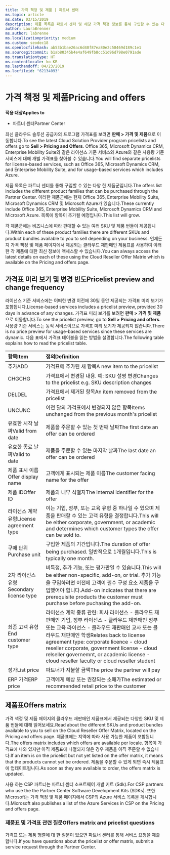 ```yaml
---
title: 가격 책정 및 제품 | 파트너 센터
ms.topic: article
ms.date: 03/15/2019
description: 제품 목록은 파트너 센터 및 해당 가격 책정 정보를 통해 구입할 수 있는 다양 한 제품군입니다.
author: LauraBrenner
ms.author: labrenne
ms.localizationpriority: medium
ms.custom: seodec18
ms.openlocfilehash: ab53b1bae26ac6d40f87ea80e2c58469d189c1e1
ms.sourcegitcommit: b1ab80345b4e4af649fb8cc51d96d798e0791ade
ms.translationtype: HT
ms.contentlocale: ko-KR
ms.lasthandoff: 04/23/2019
ms.locfileid: "62134093"
---
```

# <a name="pricing-and-offers"></a><span data-ttu-id="1b7d9-103">가격 책정 및 제품</span><span class="sxs-lookup"><span data-stu-id="1b7d9-103">Pricing and offers</span></span>

<span data-ttu-id="1b7d9-104">**적용 대상**</span><span class="sxs-lookup"><span data-stu-id="1b7d9-104">**Applies to**</span></span>

-  <span data-ttu-id="1b7d9-105">파트너 센터</span><span class="sxs-lookup"><span data-stu-id="1b7d9-105">Partner Center</span></span>

<span data-ttu-id="1b7d9-106">최신 클라우드 솔루션 공급자의 프로그램 가격표를 보려면 **판매 > 가격 및 제품**으로 이동합니다.</span><span class="sxs-lookup"><span data-stu-id="1b7d9-106">To see the latest Cloud Solution Provider program pricelists and offers go to **Sell > Pricing and Offers**.</span></span> <span data-ttu-id="1b7d9-107">Office 365, Microsoft Dynamics CRM, Enterprise Mobility Suite와 같은 라이선스 기준 서비스와 Azure와 같은 사용량 기준 서비스에 대해 개별 가격표를 찾아볼 수 있습니다.</span><span class="sxs-lookup"><span data-stu-id="1b7d9-107">You will find separate pricelists for license-based services, such as Office 365, Microsoft Dynamics CRM, and Enterprise Mobility Suite, and for usage-based services which includes Azure.</span></span> 

<span data-ttu-id="1b7d9-108">제품 목록은 파트너 센터를 통해 구입할 수 있는 다양 한 제품군입니다.</span><span class="sxs-lookup"><span data-stu-id="1b7d9-108">The offers list includes the different product families that can be purchased through the Partner Center.</span></span> <span data-ttu-id="1b7d9-109">이러한 제품군에는 현재 Office 365, Enterprise Mobility Suite, Microsoft Dynamics CRM 및 Microsoft Azure가 있습니다.</span><span class="sxs-lookup"><span data-stu-id="1b7d9-109">These currently include Office 365, Enterprise Mobility Suite, Microsoft Dynamics CRM and Microsoft Azure.</span></span> <span data-ttu-id="1b7d9-110">목록에 항목이 추가될 예정입니다.</span><span class="sxs-lookup"><span data-stu-id="1b7d9-110">This list will grow.</span></span>

<span data-ttu-id="1b7d9-111">각 제품군에는 비즈니스에 따라 판매할 수 있는 여러 SKU 및 제품 번들이 제공됩니다.</span><span class="sxs-lookup"><span data-stu-id="1b7d9-111">Within each of these product families there are different SKUs and product bundles available to you to sell depending on your business.</span></span> <span data-ttu-id="1b7d9-112">언제든지 가격 책정 및 제품 페이지에서 제공되는 클라우드 재판매인 제품표를 사용하여 이러한 각 제품에 대한 최신 정보에 액세스할 수 있습니다.</span><span class="sxs-lookup"><span data-stu-id="1b7d9-112">You can always access the latest details on each of these using the Cloud Reseller Offer Matrix which is available on the Pricing and offers page.</span></span>

## <a name="pricelist-preview-and-change-frequency"></a><span data-ttu-id="1b7d9-113">가격표 미리 보기 및 변경 빈도</span><span class="sxs-lookup"><span data-stu-id="1b7d9-113">Pricelist preview and change frequency</span></span> 

<span data-ttu-id="1b7d9-114">라이선스 기준 서비스에는 어떠한 변경 이전에 30일 동안 제공되는 가격표 미리 보기가 포함됩니다.</span><span class="sxs-lookup"><span data-stu-id="1b7d9-114">License-based services includes a pricelist preview, provided 30 days in advance of any changes.</span></span> <span data-ttu-id="1b7d9-115">가격표 미리 보기를 보려면 **판매 > 가격 및 제품**으로 이동합니다.</span><span class="sxs-lookup"><span data-stu-id="1b7d9-115">To see the pricelist preview, go to **Sell > Pricing and offers**.</span></span> <span data-ttu-id="1b7d9-116">사용량 기준 서비스는 동적 서비스이므로 가격표 미리 보기가 제공되지 않습니다.</span><span class="sxs-lookup"><span data-stu-id="1b7d9-116">There is no price preview for usage-based services since these services are dynamic.</span></span> <span data-ttu-id="1b7d9-117">다음 표에서 가격표 테이블을 읽는 방법을 설명합니다.</span><span class="sxs-lookup"><span data-stu-id="1b7d9-117">The following table explains how to read the pricelist table.</span></span>

|<span data-ttu-id="1b7d9-118">**항목**</span><span class="sxs-lookup"><span data-stu-id="1b7d9-118">**Item**</span></span>        |<span data-ttu-id="1b7d9-119">**정의**</span><span class="sxs-lookup"><span data-stu-id="1b7d9-119">**Definition**</span></span>      |
|:-----------   |:-----------   |
|<span data-ttu-id="1b7d9-120">추가</span><span class="sxs-lookup"><span data-stu-id="1b7d9-120">ADD</span></span>   |<span data-ttu-id="1b7d9-121">가격표에 추가된 새 항목</span><span class="sxs-lookup"><span data-stu-id="1b7d9-121">A new item to the pricelist</span></span>|
|<span data-ttu-id="1b7d9-122">CHG</span><span class="sxs-lookup"><span data-stu-id="1b7d9-122">CHG</span></span>   |<span data-ttu-id="1b7d9-123">가격표에서 변경된 내용. 예: SKU 설명 변경</span><span class="sxs-lookup"><span data-stu-id="1b7d9-123">Changes to the pricelist e.g. SKU description changes</span></span>|
|<span data-ttu-id="1b7d9-124">DEL</span><span class="sxs-lookup"><span data-stu-id="1b7d9-124">DEL</span></span>   |<span data-ttu-id="1b7d9-125">가격표에서 제거된 항목</span><span class="sxs-lookup"><span data-stu-id="1b7d9-125">An item removed from the pricelist</span></span>|
|<span data-ttu-id="1b7d9-126">UNC</span><span class="sxs-lookup"><span data-stu-id="1b7d9-126">UNC</span></span>   |<span data-ttu-id="1b7d9-127">이전 달의 가격표에서 변경되지 않은 항목</span><span class="sxs-lookup"><span data-stu-id="1b7d9-127">Items unchanged from the previous month's pricelist</span></span>   |
|<span data-ttu-id="1b7d9-128">유효한 시작 날짜</span><span class="sxs-lookup"><span data-stu-id="1b7d9-128">Valid from date</span></span>   |<span data-ttu-id="1b7d9-129">제품을 주문할 수 있는 첫 번째 날짜</span><span class="sxs-lookup"><span data-stu-id="1b7d9-129">The first date an offer can be ordered</span></span>    |
|<span data-ttu-id="1b7d9-130">유효한 종료 날짜</span><span class="sxs-lookup"><span data-stu-id="1b7d9-130">Valid to date</span></span>   |<span data-ttu-id="1b7d9-131">제품을 주문할 수 있는 마지막 날짜</span><span class="sxs-lookup"><span data-stu-id="1b7d9-131">The last date an offer can be ordered</span></span>   |
|<span data-ttu-id="1b7d9-132">제품 표시 이름</span><span class="sxs-lookup"><span data-stu-id="1b7d9-132">Offer display name</span></span>   |<span data-ttu-id="1b7d9-133">고객에게 표시되는 제품 이름</span><span class="sxs-lookup"><span data-stu-id="1b7d9-133">The customer facing name for the offer</span></span>   |
|<span data-ttu-id="1b7d9-134">제품 ID</span><span class="sxs-lookup"><span data-stu-id="1b7d9-134">Offer ID</span></span>   |<span data-ttu-id="1b7d9-135">제품의 내부 식별자</span><span class="sxs-lookup"><span data-stu-id="1b7d9-135">The internal identifier for the offer</span></span>   |
|<span data-ttu-id="1b7d9-136">라이선스 계약 유형</span><span class="sxs-lookup"><span data-stu-id="1b7d9-136">License agreement type</span></span>   |<span data-ttu-id="1b7d9-137">이는 기업, 정부, 또는 교육 유형 중 하나일 수 있으며 제품을 판매할 수 있는 고객 유형을 결정합니다.</span><span class="sxs-lookup"><span data-stu-id="1b7d9-137">This will be either corporate, government, or academic and determines which customer types the offer can be sold to.</span></span>|
|<span data-ttu-id="1b7d9-138">구매 단위</span><span class="sxs-lookup"><span data-stu-id="1b7d9-138">Purchase unit</span></span>   |<span data-ttu-id="1b7d9-139">구입한 제품의 기간입니다.</span><span class="sxs-lookup"><span data-stu-id="1b7d9-139">The duration of offer being purchased.</span></span> <span data-ttu-id="1b7d9-140">일반적으로 1개월입니다.</span><span class="sxs-lookup"><span data-stu-id="1b7d9-140">This is typically one month.</span></span>   |
|<span data-ttu-id="1b7d9-141">2차 라이선스 유형</span><span class="sxs-lookup"><span data-stu-id="1b7d9-141">Secondary license type</span></span>   |<span data-ttu-id="1b7d9-142">비특정, 추가 기능, 또는 평가판일 수 있습니다.</span><span class="sxs-lookup"><span data-stu-id="1b7d9-142">This will be either non-specific, add-on, or trial.</span></span> <span data-ttu-id="1b7d9-143">추가 기능을 구입하려면 이전에 고객이 필수 구성 요소 제품을 구입했어야 합니다.</span><span class="sxs-lookup"><span data-stu-id="1b7d9-143">Add-on indicates that there are prerequisite products the customer must purchase before puchasing the add-on.</span></span>|
|<span data-ttu-id="1b7d9-144">최종 고객 유형</span><span class="sxs-lookup"><span data-stu-id="1b7d9-144">End customer type</span></span>   |<span data-ttu-id="1b7d9-145">라이선스 계약 종류 관련: 회사 라이선스 - 클라우드 재판매인 기업, 정부 라이선스 - 클라우드 재판매인 정부 또는 교육 라이선스 - 클라우드 재판매인 교사 또는 클라우드 재판매인 학생</span><span class="sxs-lookup"><span data-stu-id="1b7d9-145">Relates back to license agreement type: corporate licence - cloud reseller corporate, government license - cloud relseller governemnt, or academic license - cloud reseller faculty or cloud reseller student</span></span>   |
|<span data-ttu-id="1b7d9-146">정가</span><span class="sxs-lookup"><span data-stu-id="1b7d9-146">List price</span></span>   |<span data-ttu-id="1b7d9-147">파트너가 지불할 금액</span><span class="sxs-lookup"><span data-stu-id="1b7d9-147">The price the partner will pay</span></span>   |
|<span data-ttu-id="1b7d9-148">ERP 가격</span><span class="sxs-lookup"><span data-stu-id="1b7d9-148">ERP price</span></span>   |<span data-ttu-id="1b7d9-149">고객에게 예상 또는 권장되는 소매가</span><span class="sxs-lookup"><span data-stu-id="1b7d9-149">The estimated or recommended retail price to the customer</span></span>   |

## <a name="offers-matrix"></a><span data-ttu-id="1b7d9-150">제품표</span><span class="sxs-lookup"><span data-stu-id="1b7d9-150">Offers matrix</span></span>

<span data-ttu-id="1b7d9-151">가격 책정 및 제품 페이지의 클라우드 재판매인 제품표에서 제공되는 다양한 SKU 및 제품 번들에 대해 읽어보세요.</span><span class="sxs-lookup"><span data-stu-id="1b7d9-151">Read about the different SKUs and product bundles available to you to sell on the Cloud Reseller Offer Matrix, located on the Pricing and offers page.</span></span> <span data-ttu-id="1b7d9-152">제품표에는 지역에 따라 사용 가능한 제품이 포함됩니다.</span><span class="sxs-lookup"><span data-stu-id="1b7d9-152">The offers matrix includes which offers are available per locale.</span></span> <span data-ttu-id="1b7d9-153">항목이 가격표에 나와 있지만 아직 제품표에 나열되지 않은 경우 제품을 아직 주문할 수 없습니다.</span><span class="sxs-lookup"><span data-stu-id="1b7d9-153">If an item is on the pricelist but not yet listed on the offer matrix, it means that the products cannot yet be ordered.</span></span> <span data-ttu-id="1b7d9-154">제품을 주문할 수 있게 되면 즉시 제품표에 업데이트됩니다.</span><span class="sxs-lookup"><span data-stu-id="1b7d9-154">As soon as they are available to order, the offers matrix is updated.</span></span>

<span data-ttu-id="1b7d9-155">사용 하는 CSP 파트너는 파트너 센터 소프트웨어 개발 키트 (Sdk).</span><span class="sxs-lookup"><span data-stu-id="1b7d9-155">For CSP partners who use the the Partner Center Software Development Kits (SDKs).</span></span> <span data-ttu-id="1b7d9-156">또한 Microsoft는 가격 책정 및 제품 페이지에서 CSP의 Azure 서비스 목록을 게시합니다.</span><span class="sxs-lookup"><span data-stu-id="1b7d9-156">Microsoft also publishes a list of the Azure Services in CSP on the Pricing and offers page.</span></span>

### <a name="offers-matrix-and-pricelist-questions"></a><span data-ttu-id="1b7d9-157">제품표 및 가격표 관련 질문</span><span class="sxs-lookup"><span data-stu-id="1b7d9-157">Offers matrix and pricelist questions</span></span>

<span data-ttu-id="1b7d9-158">가격표 또는 제품 행렬에 대 한 질문이 있으면 파트너 센터를 통해 서비스 요청을 제출 합니다.</span><span class="sxs-lookup"><span data-stu-id="1b7d9-158">If you have questions about the pricelist or offer matrix, submit a service request through the Partner Center.</span></span>
